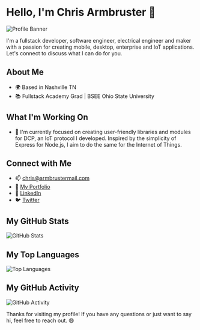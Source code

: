 # Hello, I'm Chris Armbruster 👋

![Profile Banner](https://your-banner-url.com/banner.png)

I'm a fullstack developer, software engineer, electrical engineer and maker with a passion for creating mobile, desktop, enterprise and IoT applications. Let's connect to discuss what I can do for you.

## About Me

- 🌍 Based in Nashville TN
- 📚 Fullstack Academy Grad | BSEE Ohio State University

## What I'm Working On

- 🔭 I'm currently focused on creating user-friendly libraries and modules for DCP, an IoT protocol I developed.  Inspired by the simplicity of Express for Node.js, I aim to do the same for the Internet of Things.

## Connect with Me

- 📫 chris@armbrustermail.com
- 🔗 [My Portfolio](https://portfolio.rev4labs.com)
- 🔗 [LinkedIn](https://www.linkedin.com/in/chrisallenarmbruster/)
- 🐦 [Twitter](https://twitter.com/@CAArmbruster/)

## My GitHub Stats

![GitHub Stats](https://github-readme-stats.vercel.app/api?username=chrisallenarmbruster&show_icons=true&count_private=true)

## My Top Languages

![Top Languages](https://github-readme-stats.vercel.app/api/top-langs/?username=chrisallenarmbruster&layout=compact)

## My GitHub Activity

![GitHub Activity](https://activity-graph.herokuapp.com/graph?username=chrisallenarmbruster&theme=github)

Thanks for visiting my profile! If you have any questions or just want to say hi, feel free to reach out. 😄
